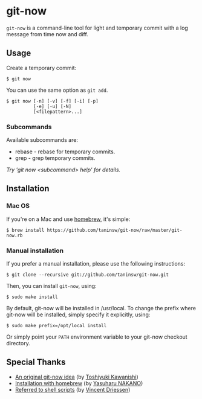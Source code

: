 git-now
========
``git-now`` is a command-line tool for light and temporary commit
with a log message from time now and diff.

Usage
---------------
Create a temporary commit:

    $ git now

You can use the same option as ``git add``.

    $ git now [-n] [-v] [-f] [-i] [-p]
              [-e] [-u] [-N]
              [<filepattern>...]

### Subcommands

Available subcommands are:

 * rebase -    rebase for temporary commits.
 * grep -      grep temporary commits.

_Try 'git now \<subcommand\> help' for details._


Installation
-------------------

### Mac OS
If you're on a Mac and use [homebrew](http://github.com/mxcl/homebrew), it's simple:

    $ brew install https://github.com/taninsw/git-now/raw/master/git-now.rb

### Manual installation
If you prefer a manual installation, please use the following instructions:

	$ git clone --recursive git://github.com/taninsw/git-now.git

Then, you can install `git-now`, using:

	$ sudo make install

By default, git-now will be installed in /usr/local. To change the prefix
where git-now will be installed, simply specify it explicitly, using:

	$ sudo make prefix=/opt/local install

Or simply point your `PATH` environment variable to your git-now checkout
directory.


Special Thanks
---------------

* [An original git-now idea](http://d.hatena.ne.jp/sinsoku/20101208/1291770514) (by [Toshiyuki Kawanishi](https://github.com/toshi-kawanishi))
* [Installation with homebrew](http://d.hatena.ne.jp/nobeans/20110322/1300776839) (by [Yasuharu NAKANO](https://github.com/nobeans))
* [Referred to shell scripts](https://github.com/nvie/gitflow) (by [Vincent Driessen](https://github.com/nvie))


